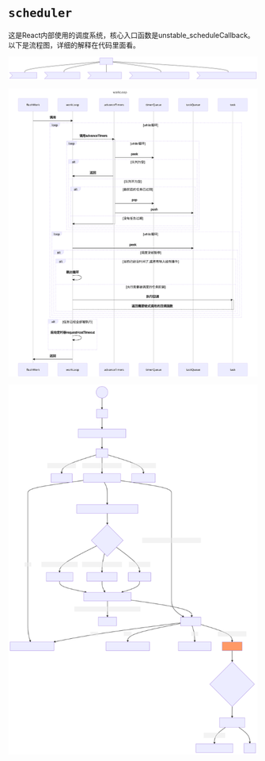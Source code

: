 # `scheduler`

这是React内部使用的调度系统，核心入口函数是unstable_scheduleCallback。以下是流程图，详细的解释在代码里面看。

![流程图1](./mmd/global.mmd.svg)

![流程图2](./mmd/workloop.mmd.svg)

![流程3](./mmd/flow.mmd.svg)
